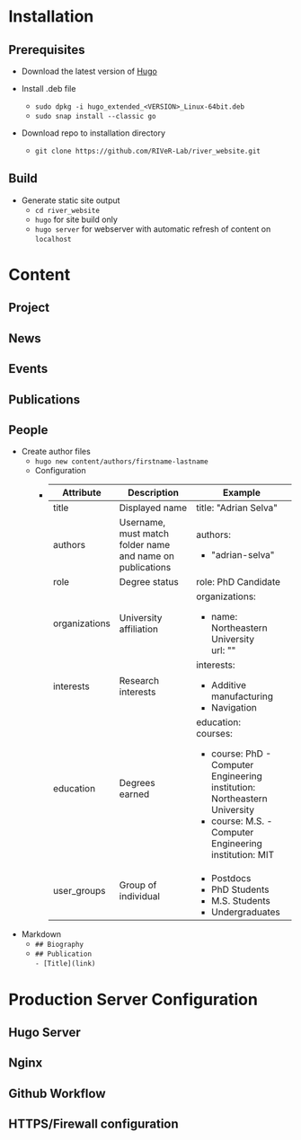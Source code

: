 # Installation

## Prerequisites
  * Download the latest version of [Hugo](https://github.com/gohugoio/hugo/releases)
  * Install .deb file  
    * `sudo dpkg -i hugo_extended_<VERSION>_Linux-64bit.deb`  
    * `sudo snap install --classic go`

  * Download repo to installation directory
    * `git clone https://github.com/RIVeR-Lab/river_website.git`

## Build
  * Generate static site output
    * `cd river_website`
    * `hugo` for site build only
    * `hugo server` for webserver with automatic refresh of content on `localhost`


# Content

## Project

## News

## Events

## Publications 

## People

  * Create author files
    * `hugo new content/authors/firstname-lastname`
    * Configuration
      * | Attribute | Description    | Example               |
        |-----------|----------------|-----------------------|
        | title     | Displayed name | title: "Adrian Selva" |
        | authors   | Username, must match folder name and name on publications | authors: <ul><li>"adrian-selva"</li></ul> |
        | role      | Degree status | role: PhD Candidate |
        | organizations | University affiliation | organizations: <ul><li>name: Northeastern University<br>url: ""</li></ul>|
        | interests | Research interests | interests: <ul><li>Additive manufacturing</li><li>Navigation</li></ul>|
        | education | Degrees earned | education: <br> courses: <ul><li>course: PhD - Computer Engineering<br>institution: Northeastern University </li><li>course: M.S. - Computer Engineering<br>institution: MIT</li></ul>|
        | user_groups | Group of individual | <ul><li>Postdocs</li><li>PhD Students</li><li>M.S. Students</li><li>Undergraduates</li></ul>|
   * Markdown
     * `## Biography`
     * `## Publication`<br>`- [Title](link)`
  

# Production Server Configuration

## Hugo Server

## Nginx

## Github Workflow

## HTTPS/Firewall configuration
